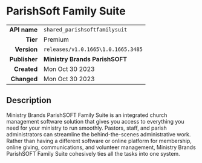 # ParishSoft Family Suite
| | |
|-:|-|
|**API name**|`shared_parishsoftfamilysuit`|
|**Tier**|Premium|
|**Version**|`releases/v1.0.1665\1.0.1665.3485`|
|**Publisher**|**Ministry Brands ParishSOFT**|
|**Created**|Mon Oct 30 2023|
|**Changed**|Mon Oct 30 2023|

## Description
Ministry Brands ParishSOFT Family Suite is an integrated church management software solution that gives you access to everything you need for your ministry to run smoothly.  Pastors, staff, and parish administrators can streamline the behind-the-scenes administrative work.  Rather than having a different software or online platform for membership, online giving, communications, and volunteer management, Ministry Brands ParishSOFT Family Suite cohesively ties all the tasks into one system.
